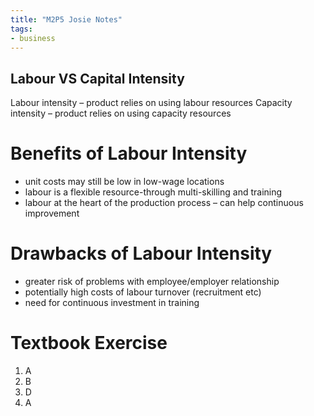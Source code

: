 ```yaml
---
title: "M2P5 Josie Notes"
tags:
- business
---
```


## Labour VS Capital Intensity

Labour intensity – product relies on using labour resources
Capacity intensity – product relies on using capacity resources

# Benefits of Labour Intensity
- unit costs may still be low in low-wage locations
- labour is a flexible resource-through multi-skilling and training
- labour at the heart of the production process – can help continuous improvement

# Drawbacks of Labour Intensity
- greater risk of problems with employee/employer relationship 
- potentially high costs of labour turnover (recruitment etc)
- need for continuous investment in training

# Textbook Exercise

1)	A
2)	B
3)	D
4)	A

‎‎